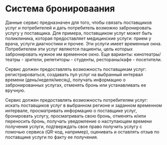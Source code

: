 # Система бронироваания

Данные сервис предназначен для того, чтобы связать поставщиков услуг и потребителей и дать потребитель возможно забронировать услугу у поставщика.
Для примера, поставщиком услуг может быть поликлиника, которая предоставляет медицинские услуги: прием у врача, услуги диагностики и прочее. Эти услуги имеет временные окна. Потребителем эти услуг являются пациенты, цель которых забронировать нужное им временное окно. 
Еще варианты: кинотеатры/театры - зрители, репетиторы - студенты, рестораны/кафе - посетители.

Сервис должен предоставлять возможность поставщикам услуг: регистрироваться, создавать пул услуг на выбранный интервал времени (день/неделя/месяц), получать информацию о забронированных услугах, отменять бронь или устанавливать ее вручную.

Сервис должен предоставлять возможность потребителям услуг: искать поставщиков услуг в выбранном регионе и заданном временном интервале, просматривать информацию о поставщике услуг, бронировать услугу, просматривать свою бронь, отменять и/или переносить бронь, получать уведомление о наступающем времени получения услуги, подтверждать свое право получить услугу с помочью сервиса (QR-код, например), оценивать и оставлять отзыв по поставщике услуги по факту ее получения.


